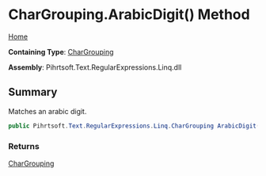 # CharGrouping\.ArabicDigit\(\) Method

[Home](../../../../../../README.md)

**Containing Type**: [CharGrouping](../README.md)

**Assembly**: Pihrtsoft\.Text\.RegularExpressions\.Linq\.dll

## Summary

Matches an arabic digit\.

```csharp
public Pihrtsoft.Text.RegularExpressions.Linq.CharGrouping ArabicDigit()
```

### Returns

[CharGrouping](../README.md)

